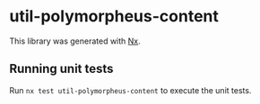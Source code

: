 # util-polymorpheus-content

This library was generated with [Nx](https://nx.dev).

## Running unit tests

Run `nx test util-polymorpheus-content` to execute the unit tests.
